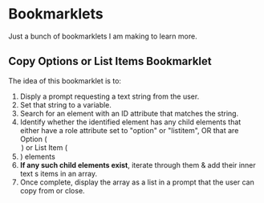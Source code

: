 # Bookmarklets
Just a bunch of bookmarklets I am making to learn more.

## Copy Options or List Items Bookmarklet
The idea of this bookmarklet is to:
1. Disply a prompt requesting a text string from the user.
2. Set that string to a variable.
3. Search for an element with an ID attribute that matches the string.
4. Identify whether the identified element has any child elements that either have a role attribute set to "option" or "listitem", OR that are Option (<option>) or List Item (<li>) elements
5. **If any such child elements exist**, iterate through them & add their inner text s items in an array.
6. Once complete, display the array as a list in a prompt that the user can copy from or close.
